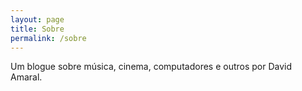 ```yaml
---
layout: page
title: Sobre
permalink: /sobre
---
```


Um blogue sobre música, cinema, computadores e outros por David Amaral.
